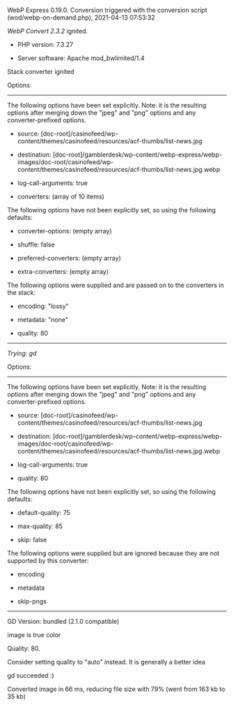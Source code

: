 WebP Express 0.19.0. Conversion triggered with the conversion script (wod/webp-on-demand.php), 2021-04-13 07:53:32

*WebP Convert 2.3.2*  ignited.
- PHP version: 7.3.27
- Server software: Apache mod_bwlimited/1.4

Stack converter ignited

Options:
------------
The following options have been set explicitly. Note: it is the resulting options after merging down the "jpeg" and "png" options and any converter-prefixed options.
- source: [doc-root]/casinofeed/wp-content/themes/casinofeed/resources/acf-thumbs/list-news.jpg
- destination: [doc-root]/gamblerdesk/wp-content/webp-express/webp-images/doc-root/casinofeed/wp-content/themes/casinofeed/resources/acf-thumbs/list-news.jpg.webp
- log-call-arguments: true
- converters: (array of 10 items)

The following options have not been explicitly set, so using the following defaults:
- converter-options: (empty array)
- shuffle: false
- preferred-converters: (empty array)
- extra-converters: (empty array)

The following options were supplied and are passed on to the converters in the stack:
- encoding: "lossy"
- metadata: "none"
- quality: 80
------------


*Trying: gd* 

Options:
------------
The following options have been set explicitly. Note: it is the resulting options after merging down the "jpeg" and "png" options and any converter-prefixed options.
- source: [doc-root]/casinofeed/wp-content/themes/casinofeed/resources/acf-thumbs/list-news.jpg
- destination: [doc-root]/gamblerdesk/wp-content/webp-express/webp-images/doc-root/casinofeed/wp-content/themes/casinofeed/resources/acf-thumbs/list-news.jpg.webp
- log-call-arguments: true
- quality: 80

The following options have not been explicitly set, so using the following defaults:
- default-quality: 75
- max-quality: 85
- skip: false

The following options were supplied but are ignored because they are not supported by this converter:
- encoding
- metadata
- skip-pngs
------------

GD Version: bundled (2.1.0 compatible)
image is true color
Quality: 80. 
Consider setting quality to "auto" instead. It is generally a better idea
gd succeeded :)

Converted image in 66 ms, reducing file size with 79% (went from 163 kb to 35 kb)
